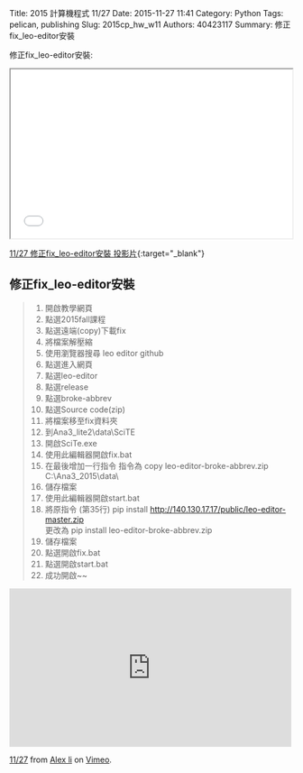 Title: 2015 計算機程式 11/27
Date: 2015-11-27 11:41
Category: Python
Tags: pelican, publishing
Slug: 2015cp_hw_w11
Authors: 40423117
Summary: 修正fix_leo-editor安裝

修正fix_leo-editor安裝:

<iframe src="40423117_cp_w11_p.html" width="500" height="300"></iframe>

[11/27 修正fix_leo-editor安裝 投影片](40423117_cp_w11_p.html){:target="_blank"}

修正fix_leo-editor安裝
------------                 
               
> 1. 開啟教學網頁
> 2. 點選2015fall課程
> 3. 點選遠端(copy)下載fix
> 4. 將檔案解壓縮
> 5. 使用瀏覽器搜尋 leo editor github
> 6. 點選進入網頁
> 7. 點選leo-editor
> 8. 點選release
> 9. 點選broke-abbrev
> 10. 點選Source code(zip)
> 11. 將檔案移至fix資料夾
> 12. 到Ana3_lite2\data\SciTE
> 13. 開啟SciTe.exe 
> 14. 使用此編輯器開啟fix.bat
> 15. 在最後增加一行指令
>       指令為  copy leo-editor-broke-abbrev.zip C:\Ana3_2015\data\                            
> 16. 儲存檔案
> 17. 使用此編輯器開啟start.bat
> 18. 將原指令 (第35行) pip install http://140.130.17.17/public/leo-editor-master.zip           
>      更改為 pip install leo-editor-broke-abbrev.zip
> 19. 儲存檔案
> 20. 點選開啟fix.bat
> 21. 點選開啟start.bat
> 22. 成功開啟~~

<iframe src="https://player.vimeo.com/video/151233826" width="500" height="281" frameborder="0" webkitallowfullscreen mozallowfullscreen allowfullscreen></iframe> <p><a href="https://vimeo.com/151233826">11/27</a> from <a href="https://vimeo.com/user44960495">Alex li</a> on <a href="https://vimeo.com">Vimeo</a>.</p>